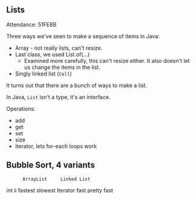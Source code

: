 
## Lists

Attendance: 51FE8B

Three ways we've seen to make a sequence of items in Java:

- Array - not really lists, can't resize.
- Last class, we used List.of(...)
  - Examined more carefully, this can't resize either. It also
    doesn't let us change the items in the list.
- Singly linked list (`Cell`) 

It turns out that there are a bunch of ways to make a list.

In Java, `List` isn't a type, it's an interface.

Operations:

 - add
 - get
 - set
 - size
 - iterator, lets for-each loops work



## Bubble Sort, 4 variants


          ArrayList     Linked List
int ii      fastest       slowest
Iterator    fast          pretty fast


